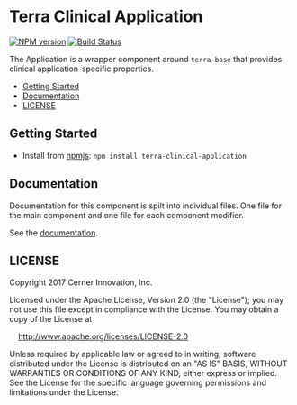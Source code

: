 # Terra Clinical Application


[![NPM version](http://img.shields.io/npm/v/terra-clinical-application.svg)](https://www.npmjs.org/package/terra-clinical-application)
[![Build Status](https://travis-ci.org/cerner/terra-ui.svg?branch=master)](https://travis-ci.org/cerner/terra-ui)

The Application is a wrapper component around `terra-base` that provides clinical application-specific properties.

- [Getting Started](#getting-started)
- [Documentation](#documentation)
- [LICENSE](#license)

## Getting Started

- Install from [npmjs](https://www.npmjs.com): `npm install terra-clinical-application`

## Documentation

Documentation for this component is spilt into individual files.
One file for the main component and one file for each component modifier.

See the [documentation](docs/).

## LICENSE

Copyright 2017 Cerner Innovation, Inc.

Licensed under the Apache License, Version 2.0 (the "License"); you may not use this file except in compliance with the License. You may obtain a copy of the License at

&nbsp;&nbsp;&nbsp;&nbsp;http://www.apache.org/licenses/LICENSE-2.0

Unless required by applicable law or agreed to in writing, software distributed under the License is distributed on an "AS IS" BASIS, WITHOUT WARRANTIES OR CONDITIONS OF ANY KIND, either express or implied. See the License for the specific language governing permissions and limitations under the License.

